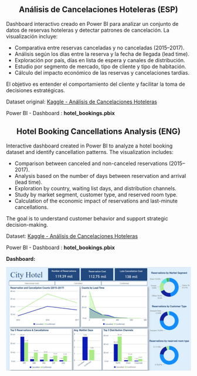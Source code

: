 <h2 align="center"><b>Análisis de Cancelaciones Hoteleras (ESP)</b></h2>

Dashboard interactivo creado en Power BI para analizar un conjunto de datos de reservas hoteleras y detectar patrones de cancelación. La visualización incluye:

- Comparativa entre reservas canceladas y no canceladas (2015–2017).
- Análisis según los días entre la reserva y la fecha de llegada (lead time).
- Exploración por país, días en lista de espera y canales de distribución.
- Estudio por segmento de mercado, tipo de cliente y tipo de habitación.
- Cálculo del impacto económico de las reservas y cancelaciones tardías.

El objetivo es entender el comportamiento del cliente y facilitar la toma de decisiones estratégicas.

Dataset original: [Kaggle - Análisis de Cancelaciones Hoteleras](https://www.kaggle.com/datasets/datacertlaboratoria/proyecto-4-anlisis-de-cancelaciones-hoteleras)

Power BI - Dashboard : **hotel_bookings.pbix**

<h2 align="center"><b>Hotel Booking Cancellations Analysis (ENG)</b></h2>

Interactive dashboard created in Power BI to analyze a hotel booking dataset and identify cancellation patterns. The visualization includes:

- Comparison between canceled and non-canceled reservations (2015–2017).
- Analysis based on the number of days between reservation and arrival (lead time).
- Exploration by country, waiting list days, and distribution channels.
- Study by market segment, customer type, and reserved room type.
- Calculation of the economic impact of reservations and last-minute cancellations.

The goal is to understand customer behavior and support strategic decision-making.

Dataset: [Kaggle - Análisis de Cancelaciones Hoteleras](https://www.kaggle.com/datasets/datacertlaboratoria/proyecto-4-anlisis-de-cancelaciones-hoteleras)

Power BI - Dashboard : **hotel_bookings.pbix**

**Dashboard:**

![Dashboard](https://github.com/SarayDomenech/Power_BI/blob/main/Hotel_Bookings/Hotel_Bookings.jpg)

